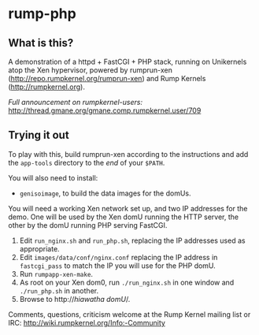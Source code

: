 # rump-php

## What is this?

A demonstration of a httpd + FastCGI + PHP stack, running on Unikernels atop
the Xen hypervisor, powered by rumprun-xen
(http://repo.rumpkernel.org/rumprun-xen) and Rump Kernels
(http://rumpkernel.org).

*Full announcement on rumpkernel-users:* http://thread.gmane.org/gmane.comp.rumpkernel.user/709

## Trying it out

To play with this, build rumprun-xen according to the instructions and add the
`app-tools` directory to the *end* of your `$PATH`.

You will also need to install:
* `genisoimage`, to build the data images for the domUs.

You will need a working Xen network set up, and two IP addresses for the demo.
One will be used by the Xen domU running the HTTP server, the other by the domU
running PHP serving FastCGI.

1. Edit `run_nginx.sh` and `run_php.sh`, replacing the IP addresses used as
   appropriate.
2. Edit `images/data/conf/nginx.conf` replacing the IP address in
   `fastcgi_pass` to match the IP you will use for the PHP domU.
3. Run `rumpapp-xen-make`.
4. As root on your Xen dom0, run `./run_nginx.sh` in one window and
   `./run_php.sh` in another.
5. Browse to http://_hiawatha domU_/.

Comments, questions, criticism welcome at the Rump Kernel mailing list or IRC:
http://wiki.rumpkernel.org/Info:-Community


